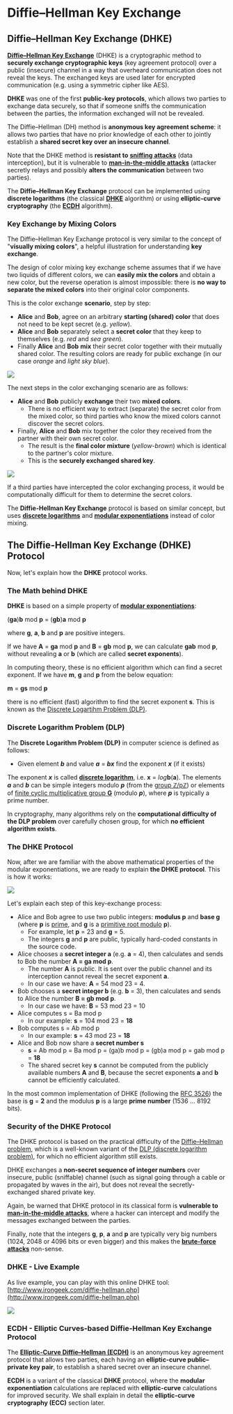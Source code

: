 # Diffie–Hellman Key Exchange

## Diffie–Hellman Key Exchange \(DHKE\)

[**Diffie–Hellman Key Exchange**](https://en.wikipedia.org/wiki/Diffie–Hellman_key_exchange) \(DHKE\) is a cryptographic method to **securely exchange cryptographic keys** \(key agreement protocol\) over a public \(insecure\) channel in a way that overheard communication does not reveal the keys. The exchanged keys are used later for encrypted communication \(e.g. using a symmetric cipher like AES\).

**DHKE** was one of the first **public-key protocols**, which allows two parties to exchange data securely, so that if someone sniffs the communication between the parties, the information exchanged will not be revealed.

The Diffie–Hellman \(DH\) method is **anonymous key agreement scheme**: it allows two parties that have no prior knowledge of each other to jointly establish a **shared secret key over an insecure channel**.

Note that the DHKE method is **resistant to** [**sniffing attacks**](https://en.wikipedia.org/wiki/Sniffing_attack) \(data interception\), but it is vulnerable to [**man-in-the-middle attacks**](https://en.wikipedia.org/wiki/Man-in-the-middle_attack) \(attacker secretly relays and possibly **alters the communication** between two parties\).

The **Diffie–Hellman Key Exchange** protocol can be implemented using **discrete logarithms** \(the classical [**DHKE**](https://en.wikipedia.org/wiki/Diffie–Hellman_key_exchange) algorithm\) or using **elliptic-curve cryptography** \(the [**ECDH**](https://en.wikipedia.org/wiki/Elliptic-curve_Diffie–Hellman) algorithm\).

### Key Exchange by Mixing Colors

The Diffie–Hellman Key Exchange protocol is very similar to the concept of "**visually mixing colors**", a helpful illustration for understanding **key exchange**.

The design of color mixing key exchange scheme assumes that if we have two liquids of different colors, we can **easily mix the colors** and obtain a new color, but the reverse operation is almost impossible: there is **no way to separate the mixed colors** into their original color components.

This is the color exchange **scenario**, step by step:

* **Alice** and **Bob**, agree on an arbitrary **starting \(shared\) color** that does not need to be kept secret \(e.g. _yellow_\).
* **Alice** and **Bob** separately select a **secret color** that they keep to themselves \(e.g. _red_ and _sea green_\).
* Finally **Alice** and **Bob** **mix** their secret color together with their mutually shared color. The resulting colors are ready for public exchange \(in our case _orange_ and _light sky blue_\).

![](../.gitbook/assets/key-exchange-by-color-mixing-part-1.png)

The next steps in the color exchanging scenario are as follows:

* **Alice** and **Bob** publicly **exchange** their two **mixed colors**.
  * There is no efficient way to extract \(separate\) the secret color from the mixed color, so third parties who know the mixed colors cannot discover the secret colors.
* Finally, **Alice** and **Bob** mix together the color they received from the partner with their own secret color.
  * The result is the **final color mixture** \(_yellow-brown_\) which is identical to the partner's color mixture.
  * This is the **securely exchanged shared key**.

![](../.gitbook/assets/key-exchange-by-color-mixing-part-2.png)

If a third parties have intercepted the color exchanging process, it would be computationally difficult for them to determine the secret colors.

The **Diffie-Hellman Key Exchange** protocol is based on similar concept, but uses [**discrete logarithms**](https://en.wikipedia.org/wiki/Discrete_logarithm) and [**modular exponentiations**](https://en.wikipedia.org/wiki/Modular_exponentiation) instead of color mixing.

## The Diffie-Hellman Key Exchange \(DHKE\) Protocol

Now, let's explain how the **DHKE** protocol works.

### The Math behind DHKE

**DHKE** is based on a simple property of [**modular exponentiations**](https://en.wikipedia.org/wiki/Modular_exponentiation):

\(**ga**\)**b** mod **p** = \(**gb**\)**a** mod **p**

where **g**, **a**, **b** and **p** are positive integers.

If we have **A** = **ga** mod **p** and **B** = **gb** mod **p**, we can calculate **gab** mod **p**, without revealing **a** or **b** \(which are called **secret exponents**\).

In computing theory, these is no efficient algorithm which can find a secret exponent. If we have **m**, **g** and **p** from the below equation:

**m** = **gs** mod **p**

there is no efficient \(fast\) algorithm to find the secret exponent **s**. This is known as the [Discrete Logartihm Problem \(DLP\)](https://en.wikipedia.org/wiki/Discrete_Logarithm_Problem_%28DLP%29).

### Discrete Logarithm Problem \(DLP\)

The **Discrete Logarithm Problem \(DLP\)** in computer science is defined as follows:

* Given element _**b**_ and value _**a**_ = _**bx**_ find the exponent _**x**_ \(if it exists\)

The exponent _**x**_ is called [**discrete logarithm**](https://en.wikipedia.org/wiki/Discrete_logarithm), i.e. **x** = _log_**b**\(**a**\). The elements _**a**_ and _**b**_ can be simple integers modulo _**p**_ \(from the [group ℤ/pℤ](https://en.wikipedia.org/wiki/Multiplicative_group_of_integers_modulo_n)\) or elements of [finite cyclic multiplicative group **G**](https://en.wikipedia.org/wiki/Cyclic_group) \(modulo _**p**_\), where _**p**_ is typically a prime number.

In cryptography, many algorithms rely on the **computational difficulty of the DLP problem** over carefully chosen group, for which **no efficient algorithm exists**.

### The DHKE Protocol

Now, after we are familiar with the above mathematical properties of the modular exponentiations, we are ready to explain **the DHKE protocol**. This is how it works:

![](../.gitbook/assets/diffie-hellman-key-exchange-protocol.png)

Let's explain each step of this key-exchange process:

* Alice and Bob agree to use two public integers: **modulus p** and **base g** \(where **p** is [prime](https://en.wikipedia.org/wiki/Prime_number), and **g** is a [primitive root modulo](https://en.wikipedia.org/wiki/Primitive_root_modulo_n) **p**\).
  * For example, let **p** = 23 and **g** = 5.
  * The integers **g** and **p** are public, typically hard-coded constants in the source code.
* Alice chooses a **secret integer a** \(e.g. **a** = 4\), then calculates and sends to Bob the number **A = ga mod p**.
  * The number **A** is public. It is sent over the public channel and its interception cannot reveal the secret exponent **a**.
  * In our case we have: **A** = 54 mod 23 = 4.
* Bob chooses a **secret integer b** \(e.g. **b** = 3\), then calculates and sends to Alice the number **B = gb mod p**.
  * In our case we have: **B** = 53 mod 23 = 10
* Alice computes s = Ba mod p
  * In our example: **s** = 104 mod 23 = **18**
* Bob computes s = Ab mod p
  * In our example: **s** = 43 mod 23 = **18**
* Alice and Bob now share a **secret number s**
  * **s** = Ab mod p = Ba mod p = \(ga\)b mod p = \(gb\)a mod p = gab mod p = **18**
  * The shared secret key **s** cannot be computed from the publicly available numbers **A** and **B**, because the secret exponents **a** and **b** cannot be efficiently calculated.

In the most common implementation of DHKE \(following the [RFC 3526](https://tools.ietf.org/html/rfc3526)\) the base is **g** = **2** and the modulus **p** is a large **prime number** \(1536 ... 8192 bits\).

### Security of the DHKE Protocol

The DHKE protocol is based on the practical difficulty of the [Diffie–Hellman problem](https://en.wikipedia.org/wiki/Diffie–Hellman_problem), which is a well-known variant of the [DLP \(discrete logarithm problem\)](https://en.wikipedia.org/wiki/Discrete_Logarithm_Problem_%28DLP%29), for which no efficient algorithm still exists.

DHKE exchanges a **non-secret sequence of integer numbers** over insecure, public \(sniffable\) channel \(such as signal going through a cable or propagated by waves in the air\), but does not reveal the secretly-exchanged shared private key.

Again, be warned that DHKE protocol in its classical form is **vulnerable to** [**man-in-the-middle attacks**](https://en.wikipedia.org/wiki/Man-in-the-middle_attack), where a hacker can intercept and modify the messages exchanged between the parties.

Finally, note that the integers **g**, **p**, **a** and **p** are typically very big numbers \(1024, 2048 or 4096 bits or even bigger\) and this makes the [**brute-force attacks**](https://en.wikipedia.org/wiki/Brute-force_attack) non-sense.

### DHKE - Live Example

As live example, you can play with this online DHKE tool: [http://www.irongeek.com/diffie-hellman.php](http://www.irongeek.com/diffie-hellman.php)

![](../.gitbook/assets/diffie-hellman-online.png)

### ECDH - Elliptic Curves-based Diffie-Hellman Key Exchange Protocol

The [**Elliptic-Curve Diffie–Hellman \(ECDH\)**](https://en.wikipedia.org/wiki/Elliptic-curve_Diffie–Hellman) is an anonymous key agreement protocol that allows two parties, each having an **elliptic-curve public–private key pair**, to establish a shared secret over an insecure channel.

**ECDH** is a variant of the classical **DHKE** protocol, where the **modular exponentiation** calculations are replaced with **elliptic-curve** calculations for improved security. We shall explain in detail the **elliptic-curve cryptography \(ECC\)** section later.

